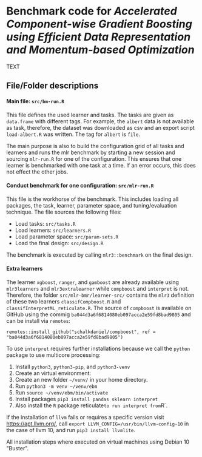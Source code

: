 # Benchmark code for _Accelerated Component-wise Gradient Boosting using Efficient Data Representation and Momentum-based Optimization_

TEXT

## File/Folder descriptions

#### Main file: `src/bm-run.R`

This file defines the used learner and tasks. The tasks are given as `data.frame` with different tags.
For example, the `albert` data is not available as task, therefore, the dataset was downloaded as
csv and an export script `load-albert.R` was written. The tag for `albert` is `file`.

The main purpose is also to build the configuration grid of all tasks and learners and runs the mlr benchmark
by starting a new session and sourcing `mlr-run.R` for one of the configuration. This ensures that one learner
is benchmarked with one task at a time. If an error occurs, this does not effect the other jobs.

#### Conduct benchmark for one configuration: `src/mlr-run.R`

This file is the workhorse of the benchmark. This includes loading all packages, the task, learner, parameter space,
and tuning/evaluation technique. The file sources the following files:
- Load tasks: `src/tasks.R`
- Load learners: `src/learners.R`
- Load parameter space: `src/param-sets.R`
- Load the final design: `src/design.R`

The benchmark is executed by calling `mlr3::benchmark` on the final design.

#### Extra learners

The learner `xgboost`, `ranger`, and `gamboost` are already available using `mlr3learners` and `mlr3extralearner` while
`compboost` and `interpret` is not. Therefore, the folder `src/mlr-bmr/learner-src/` contains the `mlr3` definition of these
two learners `classifCompboost.R` and `classifInterpretML_reticulate.R`. The source of `compboost` is available on GitHub
using the commig `ba044d3a6f6814080eb097acca2e59fd8bad9805` and can be install via `remotes`:
```
remotes::install_github("schalkdaniel/compboost", ref = "ba044d3a6f6814080eb097acca2e59fd8bad9805")
```

To use `interpret` requires further installations because we call the `python` package to use multicore processing:
1. Install `python3`, `python3-pip`, and `python3-venv`
2. Create an virtual environment:
  1. Create an new folder `~/venv/` in your home directory.
  2. Run `python3 -m venv ~/venv/ebm`
3. Run `source ~/venv/ebm/bin/activate`
4. Install packages `pip3 install pandas sklearn interpret`
5. Also install the `R` package reticulate` to run interpret from `R`.

If the installation of `llvm` fails or requires a specific version visit https://apt.llvm.org/, call
`export LLVM_CONFIG=/usr/bin/llvm-config-10` in the case of llvm 10, and run `pip3 install llvmlite`.

All installation steps where executed on virtual machines using Debian 10 "Buster".

